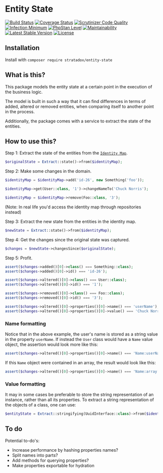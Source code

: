 # Entity State

[![Build Status](https://travis-ci.org/Stratadox/EntityState.svg?branch=master)](https://travis-ci.org/Stratadox/EntityState)
[![Coverage Status](https://coveralls.io/repos/github/Stratadox/EntityState/badge.svg?branch=master)](https://coveralls.io/github/Stratadox/EntityState?branch=master)
[![Scrutinizer Code Quality](https://scrutinizer-ci.com/g/Stratadox/EntityState/badges/quality-score.png?b=master)](https://scrutinizer-ci.com/g/Stratadox/EntityState/?branch=master)
[![Infection Minimum](https://img.shields.io/badge/msi-95-brightgreen.svg)](https://travis-ci.org/Stratadox/EntityState)
[![PhpStan Level](https://img.shields.io/badge/phpstan-7/7-brightgreen.svg)](https://travis-ci.org/Stratadox/EntityState)
[![Maintainability](https://api.codeclimate.com/v1/badges/8c27d62a028e929648d2/maintainability)](https://codeclimate.com/github/Stratadox/EntityState/maintainability)
[![Latest Stable Version](https://poser.pugx.org/stratadox/identity-map/v/stable)](https://packagist.org/packages/stratadox/identity-map)
[![License](https://poser.pugx.org/stratadox/identity-map/license)](https://packagist.org/packages/stratadox/identity-map)

## Installation

Install with `composer require stratadox/entity-state`

## What is this?

This package models the entity state at a certain point in the execution of the 
business logic.

The model is built in such a way that it can find differences in terms of added, 
altered or removed entities, when comparing itself to another point in the process.

Additionally, the package comes with a service to extract the state of the entities.

## How to use this?

Step 1: Extract the state of the entities from the [`Identity Map`](https://github.com/Stratadox/IdentityMap).
```php
$originalState = Extract::state()->from($identityMap);
```
Step 2: Make some changes in the domain.
```php
$identityMap = $identityMap->add('id-26', new Something('foo'));

$identityMap->get(User::class, '1')->changeNameTo('Chuck Norris');

$identityMap = $identityMap->remove(Foo::class, '3');
```
(Note: In real life you'd access the identity map through repositories instead)

Step 3: Extract the new state from the entities in the identity map.
```php
$newState = Extract::state()->from($identityMap);
```
Step 4: Get the changes since the original state was captured.
```php
$changes = $newState->changesSince($originalState);
```
Step 5: Profit.
```php
assert($changes->added()[0]->class() === Something::class);
assert($changes->added()[0]->id() === 'id-26');

assert($changes->altered()[0]->class() === User::class);
assert($changes->altered()[0]->id() === '1');

assert($changes->removed()[0]->class() === Foo::class);
assert($changes->removed()[0]->id() === '3');

assert($changes->altered()[0]->properties()[0]->name() === 'userName');
assert($changes->altered()[0]->properties()[0]->value() === 'Chuck Norris');
```

### Name formatting

Notice that in the above example, the user's name is stored as a string value in
the property `userName`. If instead the `User` class would have a `Name` value 
object, the assertion would look more like this:
```php
assert($changes->altered()[0]->properties()[0]->name() === 'Name:userName.name');
```
If this `Name` object were contained in an array, the result would look like this:
```php
assert($changes->altered()[0]->properties()[0]->name() === 'Name:array:userName[0].name');
```

### Value formatting

It may in some cases be preferable to store the string representation of an 
instance, rather than all its properties.
To extract a string representation of the objects of a class, one can use:
```php
$entityState = Extract::stringifying(UuidInterface::class)->from($identityMap);
```


## To do

Potential to-do's:
- Increase performance by hashing properties names?
- Split names into parts?
- Add methods for querying properties?
- Make properties exportable for hydration
